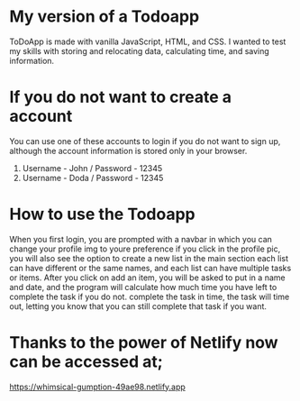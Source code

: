 # My version of a Todoapp
ToDoApp is made with vanilla JavaScript, HTML, and CSS. I wanted to test my skills with storing and relocating data, calculating time, and saving information.
# If you do not want to create a account
You can use one of these accounts to login if you do not want to sign up, although the account information is stored only in your browser.
1. Username - John / Password - 12345
2. Username - Doda / Password - 12345
# How to use the Todoapp
When you first login, you are prompted with a navbar in which you can change your profile img to youre preference if you click in the profile pic, you will also see the option to create a new list in the main section each list can have
different or the same names, and each list can have multiple tasks or items. After you click on add an item, you will be asked to put in a name and date, and the program will calculate how much time you have left to complete the task if you do not.
complete the task in time, the task will time out, letting you know that you can still complete that task if you want.
# Thanks to the power of Netlify now can be accessed at; 
https://whimsical-gumption-49ae98.netlify.app
